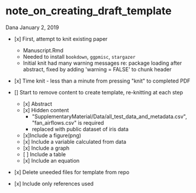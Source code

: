 note\_on\_creating\_draft\_template
================
Dana
January 2, 2019

-   \[x\] First, attempt to knit existing paper
    -   Manuscript.Rmd
    -   Needed to install `bookdown`, `ggpmisc`, `stargazer`
    -   Initial knit had many warning messages re: package loading after abstract, fixed by adding 'warning = FALSE' to chunk header
-   \[x\] Time knit - less than a minute from pressing "knit" to completed PDF

-   \[\] Start to remove content to create template, re-knitting at each step
    -   \[x\] Abstract
    -   \[x\] Hidden content
        -   "SupplementaryMaterial/Data/all\_test\_data\_and\_metadata.csv", "fan\_airflows.csv" is required
        -   replaced with public dataset of iris data
    -   \[x\]Include a figure(png)
    -   \[x\] Include a variable calculated from data
    -   \[x\] Include a graph
    -   \[ \] Include a table
    -   \[x\] Include an equation
-   \[x\] Delete uneeded files for template from repo

-   \[x\] Include only references used
